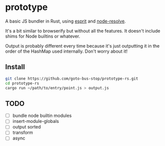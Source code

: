 # prototype

A basic JS bundler in Rust, using [esprit](https://github.com/dherman/esprit) and [node-resolve](https://github.com/goto-bus-stop/node-resolve).

It's a bit similar to browserify but without all the features. It doesn't include shims for Node builtins or whatever.

Output is probably different every time because it's just outputting it in the order of the HashMap used internally. Don't worry about it!

## Install

```bash
git clone https://github.com/goto-bus-stop/prototype-rs.git
cd prototype-rs
cargo run ~/path/to/entry/point.js > output.js
```

## TODO

 - [ ] bundle node builtin modules
 - [ ] insert-module-globals
 - [ ] output sorted
 - [ ] transform
 - [ ] async
